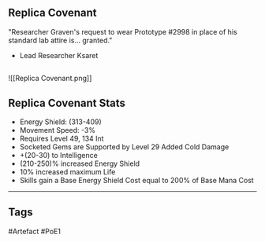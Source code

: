 ## Replica Covenant
"Researcher Graven's request to wear Prototype #2998 in
place of his standard lab attire is... granted."
- Lead Researcher Ksaret
##
![[Replica Covenant.png]]
## Replica Covenant Stats
- Energy Shield: (313-409)
- Movement Speed: -3%
- Requires Level 49, 134 Int
- Socketed Gems are Supported by Level 29 Added Cold Damage
- +(20-30) to Intelligence
- (210-250)% increased Energy Shield
- 10% increased maximum Life
- Skills gain a Base Energy Shield Cost equal to 200% of Base Mana Cost


---
## Tags
#Artefact
#PoE1
